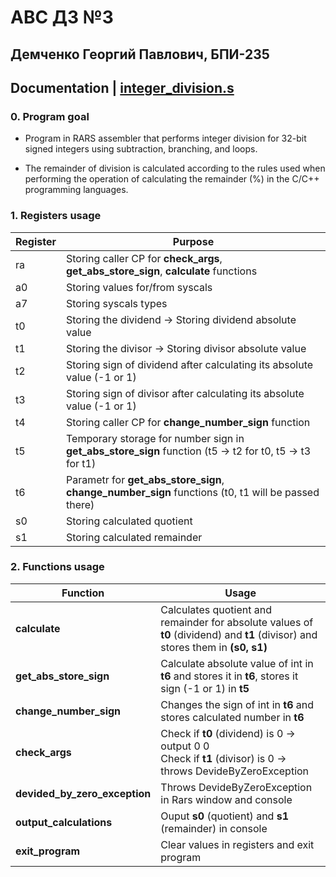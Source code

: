 # АВС ДЗ №3

## Демченко Георгий Павлович, БПИ-235

## Documentation | [integer_division.s](https://github.com/AvtorPaka/CSA_RISC-V/tree/master/src/Homework/Hw_3/integer_division.s)

### 0. Program goal

* Program in RARS assembler that performs integer division for 32-bit signed integers using subtraction, branching, and loops.

* The remainder of division is calculated according to the rules used when performing the operation of calculating the remainder (%) in the C/C++ programming languages.

### 1. Registers usage

| **Register** |  **Purpose**  |
| --------- | ------------------ |
| ra |  Storing caller CP for **check_args**, **get_abs_store_sign**, **calculate** functions |
| a0 |  Storing values for/from syscals |
| a7  | Storing syscals types |
| t0  | Storing the dividend -> Storing dividend absolute value |
| t1  |  Storing the divisor -> Storing divisor absolute value |
| t2  |  Storing sign of dividend after calculating its absolute value (-1 or 1) |
| t3  | Storing sign of divisor after calculating its absolute value (-1 or 1)  |
| t4 | Storing caller CP for **change_number_sign** function |
| t5 | Temporary storage for number sign in **get_abs_store_sign** function (t5 -> t2 for t0, t5 -> t3 for t1) |
| t6 | Parametr for **get_abs_store_sign**, **change_number_sign** functions (t0, t1 will be passed there) |
| s0  | Storing calculated quotient  |
| s1  |  Storing calculated remainder |

### 2. Functions usage

| **Function** |  **Usage**  |
| --------- | ------------------ |
| **calculate**  |  Calculates quotient and remainder for absolute values of **t0** (dividend) and **t1** (divisor) and stores them in **(s0, s1)**  |
| **get_abs_store_sign** |  Calculate absolute value of int in **t6** and stores it in **t6**, stores it sign (-1 or 1) in **t5** |
| **change_number_sign**  |  Changes the sign of int in **t6** and stores calculated number in **t6** |
| **check_args**  | Check if **t0** (dividend) is 0 -> output 0 0 <br/> Check if **t1** (divisor) is 0 -> throws DevideByZeroException |
| **devided_by_zero_exception**  | Throws  DevideByZeroException in Rars window and console |
| **output_calculations**  | Ouput **s0** (quotient) and **s1** (remainder) in console  |
| **exit_program**  |  Clear values in registers and exit program |